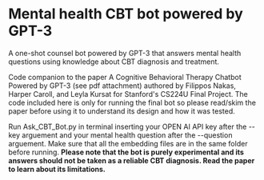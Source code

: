 # Mental health CBT bot powered by GPT-3

A one-shot counsel bot powered by GPT-3 that answers mental health questions using knowledge about CBT diagnosis and treatment.

Code companion to the paper A Cognitive Behavioral Therapy Chatbot Powered by GPT-3 (see pdf attachment) authored by Filippos Nakas, Harper Caroll, and Leyla Kursat for Stanford's CS224U Final Project. The code included here is only for running the final bot so please read/skim the paper before using it to understand its design and how it was tested.
 
Run Ask_CBT_Bot.py in terminal inserting your OPEN AI API key after the --key arguement and your mental health question after the --question arguement. Make sure that all the embedding files are in the same folder before running. 
****Please note that the bot is purely experimental and its answers should not be taken as a reliable CBT diagnosis. Read the paper to learn about its limitations.****
 

